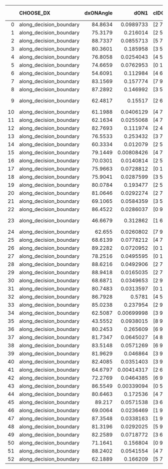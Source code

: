 |    | CHOOSE_DX               |   dxONAngle |       dON1 | cIDON1   |   dON_patch_1 |   nTON |        dON |   dxOFFAngle |       dOFF1 | cIDOFF1   |   dOFF_patch_1 |   nTOFF |        dOFF | SUCCESS   |   nExp |   dual_point_id |   subpoint_time_seconds |   total_execution_time |       logp |     dOFF/dON | Vote dOFF>dON   |
|---:|:------------------------|------------:|-----------:|:---------|--------------:|-------:|-----------:|-------------:|------------:|:----------|---------------:|--------:|------------:|:----------|-------:|----------------:|------------------------:|-----------------------:|-----------:|-------------:|:----------------|
|  0 | along_decision_boundary |     84.8634 | 0.0989733  | [2 7]    |    0.0989733  |      1 | 0.0989733  |      76.9281 | 0.0489124   | [2 7]     |    0.0489124   |       1 | 0.0489124   | False     |      1 |               5 |                1.92283  |                2.41703 |  0         |  0.494198    | False           |
|  1 | along_decision_boundary |     75.3179 | 0.216014   | [2 5]    |    0.216014   |      1 | 0.216014   |      67.883  | 0.143015    | [2 5]     |    0.143015    |       1 | 0.143015    | False     |      2 |               6 |                3.76478  |                6.18877 | -0.5       |  0.662061    | False           |
|  2 | along_decision_boundary |     88.7337 | 0.0855713  | [5 7]    |    0.0855713  |      1 | 0.0855713  |      78.8663 | 0.170604    | [5 7]     |    0.170604    |       1 | 0.170604    | True      |      3 |               8 |                4.31641  |               10.5654  | -1         |  1.9937      | True            |
|  3 | along_decision_boundary |     80.3601 | 0.185958   | [3 5]    |    0.185958   |      1 | 0.185958   |      83.2157 | 0.0108656   | [3 5]     |    0.0108656   |       1 | 0.0108656   | False     |      4 |              13 |                3.27645  |               20.9946  | -0.166667  |  0.0584303   | False           |
|  4 | along_decision_boundary |     76.8058 | 0.0254043  | [4 5]    |    0.0254043  |      1 | 0.0254043  |      86.0596 | 0.115924    | [4 5]     |    0.115924    |       1 | 0.115924    | True      |      5 |              18 |                2.6614   |               29.471   | -0.5       |  4.56316     | True            |
|  5 | along_decision_boundary |     74.6659 | 0.0762953  | [0 1]    |    0.0762953  |      1 | 0.0762953  |      47.3161 | 0.0785421   | [0 1]     |    0.0785421   |       1 | 0.0785421   | True      |      6 |              19 |                2.28706  |               31.765   | -0.1       |  1.02945     | True            |
|  6 | along_decision_boundary |     54.6091 | 0.112984   | [4 6]    |    0.112984   |      1 | 0.112984   |      57.9729 | 0.399372    | [4 6]     |    0.399372    |       1 | 0.399372    | True      |      7 |              26 |                5.15537  |               44.6385  | -0         |  3.53477     | True            |
|  7 | along_decision_boundary |     83.1569 | 0.157774   | [7 9]    |    0.157774   |      1 | 0.157774   |      77.5734 | 0.0484397   | [7 9]     |    0.0484397   |       1 | 0.0484397   | False     |      8 |              28 |                2.85111  |               49.1776  | -0.0714286 |  0.307019    | False           |
|  8 | along_decision_boundary |     87.2892 | 0.146992   | [3 5]    |    0.146992   |      1 | 0.146992   |      61.9246 | 0.0431458   | [3 5]     |    0.0431458   |       1 | 0.0431458   | False     |      9 |              29 |                3.73445  |               52.9171  | -0         |  0.293524    | False           |
|  9 | along_decision_boundary |     62.4817 | 0.15517    | [2 6]    |    0.15517    |      1 | 0.15517    |      63.2809 | 1.48231e-05 | [2 6]     |    1.48231e-05 |       1 | 1.48231e-05 | False     |     10 |              30 |                1.81138  |               54.7353  | -0.0555556 |  9.55281e-05 | False           |
| 10 | along_decision_boundary |     61.1988 | 0.0406129  | [4 7]    |    0.0406129  |      1 | 0.0406129  |      58.3897 | 0.0115131   | [4 7]     |    0.0115131   |       1 | 0.0115131   | False     |     11 |              31 |                1.86943  |               56.6097  | -0.2       |  0.283483    | False           |
| 11 | along_decision_boundary |     62.1634 | 0.0255068  | [4 7]    |    0.0255068  |      1 | 0.0255068  |      59.9513 | 0.0189717   | [4 7]     |    0.0189717   |       1 | 0.0189717   | False     |     12 |              32 |                1.3664   |               57.9862  | -0.409091  |  0.74379     | False           |
| 12 | along_decision_boundary |     82.7693 | 0.111974   | [2 4]    |    0.111974   |      1 | 0.111974   |      77.413  | 0.0348089   | [2 4]     |    0.0348089   |       1 | 0.0348089   | False     |     13 |              34 |                1.82487  |               61.7974  | -0.666667  |  0.310865    | False           |
| 13 | along_decision_boundary |     76.5533 | 0.253432   | [3 7]    |    0.253432   |      1 | 0.253432   |      87.6355 | 0.00862156  | [3 7]     |    0.00862156  |       1 | 0.00862156  | False     |     14 |              37 |                1.31071  |               70.1633  | -0.961538  |  0.0340193   | False           |
| 14 | along_decision_boundary |     60.3334 | 0.012079   | [2 5]    |    0.012079   |      1 | 0.012079   |      79.922  | 0.0413912   | [2 5]     |    0.0413912   |       1 | 0.0413912   | True      |     15 |              39 |                2.28865  |               75.181   | -1.28571   |  3.42671     | True            |
| 15 | along_decision_boundary |     79.1449 | 0.00808426 | [4 7]    |    0.00808426 |      1 | 0.00808426 |      84.5439 | 0.0872126   | [4 7]     |    0.0872126   |       1 | 0.0872126   | True      |     16 |              40 |                1.19992  |               76.3882  | -0.833333  | 10.788       | True            |
| 16 | along_decision_boundary |     70.0301 | 0.0140814  | [2 5]    |    0.0140814  |      1 | 0.0140814  |      61.1307 | 0.099702    | [2 5]     |    0.099702    |       1 | 0.099702    | True      |     17 |              48 |                2.83844  |               85.427   | -0.5       |  7.08038     | True            |
| 17 | along_decision_boundary |     75.9663 | 0.0728812  | [0 1]    |    0.0728812  |      1 | 0.0728812  |      73.2099 | 0.286475    | [0 1]     |    0.286475    |       1 | 0.286475    | True      |     18 |              49 |                3.84795  |               89.28    | -0.264706  |  3.93071     | True            |
| 18 | along_decision_boundary |     75.9041 | 0.0287599  | [3 5]    |    0.0287599  |      1 | 0.0287599  |      73.2973 | 0.163133    | [3 5]     |    0.163133    |       1 | 0.163133    | True      |     19 |              51 |                2.9084   |               92.251   | -0.111111  |  5.67225     | True            |
| 19 | along_decision_boundary |     80.0784 | 0.193477   | [2 5]    |    0.193477   |      1 | 0.193477   |      78.8981 | 0.0870137   | [2 5]     |    0.0870137   |       1 | 0.0870137   | False     |     20 |              52 |                3.03966  |               95.2956  | -0.0263158 |  0.449737    | False           |
| 20 | along_decision_boundary |     81.0646 | 0.0292274  | [2 7]    |    0.0292274  |      1 | 0.0292274  |      79.1769 | 0.368092    | [2 7]     |    0.368092    |       1 | 0.368092    | True      |     21 |              56 |                4.54726  |              105.739   | -0.1       | 12.5941      | True            |
| 21 | along_decision_boundary |     69.1065 | 0.0584359  | [3 5]    |    0.0584359  |      1 | 0.0584359  |      74.9538 | 0.552817    | [3 5]     |    0.552817    |       1 | 0.552817    | True      |     22 |              61 |                3.94366  |              111.193   | -0.0238095 |  9.46023     | True            |
| 22 | along_decision_boundary |     86.4522 | 0.0286037  | [0 9]    |    0.0286037  |      1 | 0.0286037  |      77.6961 | 0.0360705   | [1 9]     |    0.0360705   |       1 | 0.0360705   | True      |     23 |              64 |                1.10954  |              115.245   | -0         |  1.26104     | True            |
| 23 | along_decision_boundary |     46.6679 | 0.312862   | [1 6]    |    0.312862   |      1 | 0.312862   |      54.4574 | 1.24769e-05 | [0 6]     |    1.24769e-05 |       1 | 1.24769e-05 | False     |     24 |              65 |                1.63195  |              116.881   | -0.0217391 |  3.98797e-05 | False           |
| 24 | along_decision_boundary |     62.655  | 0.0260802  | [7 9]    |    0.0260802  |      1 | 0.0260802  |      58.8882 | 0.108923    | [7 9]     |    0.108923    |       1 | 0.108923    | True      |     25 |              71 |                3.49886  |              128.527   | -0         |  4.17647     | True            |
| 25 | along_decision_boundary |     68.6139 | 0.0778212  | [4 7]    |    0.0778212  |      1 | 0.0778212  |      83.7616 | 0.228795    | [4 7]     |    0.228795    |       1 | 0.228795    | True      |     26 |              72 |                3.49758  |              132.033   | -0.02      |  2.94001     | True            |
| 26 | along_decision_boundary |     89.2282 | 0.0720952  | [0 1]    |    0.0720952  |      1 | 0.0720952  |      88.701  | 0.315215    | [0 1]     |    0.315215    |       1 | 0.315215    | True      |     27 |              73 |                4.27968  |              136.319   | -0.0769231 |  4.37221     | True            |
| 27 | along_decision_boundary |     78.2516 | 0.0495595  | [0 1]    |    0.0495595  |      1 | 0.0495595  |      80.4569 | 0.136566    | [0 1]     |    0.136566    |       1 | 0.136566    | True      |     28 |              74 |                2.13798  |              138.468   | -0.166667  |  2.75559     | True            |
| 28 | along_decision_boundary |     88.6216 | 0.0492906  | [2 7]    |    0.0492906  |      1 | 0.0492906  |      86.6961 | 0.25268     | [2 7]     |    0.25268     |       1 | 0.25268     | True      |     29 |              77 |                2.69026  |              148.629   | -0.285714  |  5.12633     | True            |
| 29 | along_decision_boundary |     88.9418 | 0.0165035  | [2 7]    |    0.0165035  |      1 | 0.0165035  |      78.9815 | 0.310671    | [2 7]     |    0.310671    |       1 | 0.310671    | True      |     30 |              79 |                2.26498  |              152.605   | -0.431034  | 18.8245      | True            |
| 30 | along_decision_boundary |     68.6871 | 0.0349653  | [2 9]    |    0.0349653  |      1 | 0.0349653  |      61.1614 | 0.071756    | [2 9]     |    0.071756    |       1 | 0.071756    | True      |     31 |              80 |                1.70611  |              154.323   | -0.6       |  2.05221     | True            |
| 31 | along_decision_boundary |     80.7483 | 0.0313597  | [0 1]    |    0.0313597  |      1 | 0.0313597  |      65.4414 | 0.337265    | [0 1]     |    0.337265    |       1 | 0.337265    | True      |     32 |              83 |                3.45152  |              163.265   | -0.790323  | 10.7547      | True            |
| 32 | along_decision_boundary |     86.7928 | 0.5781     | [4 5]    |    0.5781     |      1 | 0.5781     |      75.6014 | 0.0748622   | [4 5]     |    0.0748622   |       1 | 0.0748622   | False     |     33 |              84 |                3.10825  |              166.381   | -1         |  0.129497    | False           |
| 33 | along_decision_boundary |     85.0238 | 0.237954   | [2 9]    |    0.237954   |      1 | 0.237954   |      79.8246 | 0.0388989   | [2 9]     |    0.0388989   |       1 | 0.0388989   | False     |     34 |              85 |                2.27217  |              168.662   | -0.742424  |  0.163472    | False           |
| 34 | along_decision_boundary |     62.5087 | 0.00699998 | [3 9]    |    0.00699998 |      1 | 0.00699998 |      64.9694 | 0.0234556   | [3 9]     |    0.0234556   |       1 | 0.0234556   | True      |     35 |              86 |                1.37327  |              170.044   | -0.529412  |  3.35081     | True            |
| 35 | along_decision_boundary |     43.5552 | 0.0938015  | [8 9]    |    0.0938015  |      1 | 0.0938015  |      65.3531 | 0.259895    | [8 9]     |    0.259895    |       1 | 0.259895    | True      |     36 |              87 |                2.89147  |              172.944   | -0.7       |  2.77069     | True            |
| 36 | along_decision_boundary |     80.2453 | 0.265609   | [6 9]    |    0.265609   |      1 | 0.265609   |      71.715  | 0.0546302   | [6 9]     |    0.0546302   |       1 | 0.0546302   | False     |     37 |              88 |                2.63928  |              175.591   | -0.888889  |  0.205679    | False           |
| 37 | along_decision_boundary |     81.7347 | 0.0645027  | [4 8]    |    0.0645027  |      1 | 0.0645027  |      86.2007 | 0.0380998   | [4 8]     |    0.0380998   |       1 | 0.0380998   | False     |     38 |              90 |                1.22521  |              180.084   | -0.662162  |  0.590669    | False           |
| 38 | along_decision_boundary |     83.5148 | 0.0571269  | [6 9]    |    0.0571269  |      1 | 0.0571269  |      87.0393 | 0.466506    | [6 9]     |    0.466506    |       1 | 0.466506    | True      |     39 |              98 |                1.60524  |              190.709   | -0.473684  |  8.16613     | True            |
| 39 | along_decision_boundary |     81.9629 | 0.046864   | [3 9]    |    0.046864   |      1 | 0.046864   |      89.0614 | 0.222563    | [3 9]     |    0.222563    |       1 | 0.222563    | True      |     40 |             100 |                4.74459  |              199.507   | -0.628205  |  4.74913     | True            |
| 40 | along_decision_boundary |     82.4085 | 0.0351403  | [3 9]    |    0.0351403  |      1 | 0.0351403  |      88.4268 | 0.028593    | [3 9]     |    0.028593    |       1 | 0.028593    | False     |     41 |             101 |                0.914957 |              200.428   | -0.8       |  0.813681    | False           |
| 41 | along_decision_boundary |     64.6797 | 0.00414317 | [2 6]    |    0.00414317 |      1 | 0.00414317 |      74.33   | 0.00387858  | [2 6]     |    0.00387858  |       1 | 0.00387858  | False     |     42 |             102 |                0.927735 |              201.363   | -0.597561  |  0.936137    | False           |
| 42 | along_decision_boundary |     72.2769 | 0.0464385  | [6 9]    |    0.0464385  |      1 | 0.0464385  |      72.261  | 0.239662    | [6 9]     |    0.239662    |       1 | 0.239662    | True      |     43 |             106 |                2.1143   |              210.129   | -0.428571  |  5.16084     | True            |
| 43 | along_decision_boundary |     86.5549 | 0.00339094 | [0 5]    |    0.00339094 |      1 | 0.00339094 |      83.4224 | 0.0563064   | [1 5]     |    0.0563064   |       1 | 0.0563064   | True      |     44 |             108 |                1.80559  |              217.288   | -0.569767  | 16.605       | True            |
| 44 | along_decision_boundary |     80.6463 | 0.172536   | [4 7]    |    0.172536   |      1 | 0.172536   |      84.6022 | 0.0400227   | [4 7]     |    0.0400227   |       1 | 0.0400227   | False     |     45 |             111 |                2.55969  |              219.927   | -0.727273  |  0.231968    | False           |
| 45 | along_decision_boundary |     89.217  | 0.0571538  | [3 6]    |    0.0571538  |      1 | 0.0571538  |      82.8277 | 0.0610686   | [3 6]     |    0.0610686   |       1 | 0.0610686   | True      |     46 |             112 |                1.2575   |              221.188   | -0.544444  |  1.0685      | True            |
| 46 | along_decision_boundary |     69.0064 | 0.0236469  | [1 9]    |    0.0236469  |      1 | 0.0236469  |      50.7951 | 0.00552771  | [0 9]     |    0.00552771  |       1 | 0.00552771  | False     |     47 |             115 |                1.35648  |              222.659   | -0.695652  |  0.23376     | False           |
| 47 | along_decision_boundary |     87.3548 | 0.0338163  | [1 9]    |    0.0338163  |      1 | 0.0338163  |      70.5562 | 0.0246067   | [0 9]     |    0.0246067   |       1 | 0.0246067   | False     |     48 |             116 |                1.11606  |              223.783   | -0.521277  |  0.727658    | False           |
| 48 | along_decision_boundary |     81.3196 | 0.0292025  | [5 9]    |    0.0292025  |      1 | 0.0292025  |      75.5568 | 0.0776356   | [5 9]     |    0.0776356   |       1 | 0.0776356   | True      |     49 |             118 |                1.24124  |              225.096   | -0.375     |  2.65853     | True            |
| 49 | along_decision_boundary |     82.2589 | 0.0718772  | [3 6]    |    0.0718772  |      1 | 0.0718772  |      70.8121 | 0.00593283  | [3 6]     |    0.00593283  |       1 | 0.00593283  | False     |     50 |             119 |                1.93437  |              227.037   | -0.5       |  0.0825413   | False           |
| 50 | along_decision_boundary |     71.1641 | 0.156804   | [0 9]    |    0.156804   |      1 | 0.156804   |      64.2666 | 7.051e-05   | [1 9]     |    7.051e-05   |       1 | 7.051e-05   | False     |     51 |             121 |                2.04455  |              229.142   | -0.36      |  0.000449669 | False           |
| 51 | along_decision_boundary |     88.2402 | 0.0541554  | [4 7]    |    0.0541554  |      1 | 0.0541554  |      86.0822 | 0.0539079   | [4 7]     |    0.0539079   |       1 | 0.0539079   | False     |     52 |             123 |                1.80157  |              232.905   | -0.245098  |  0.99543     | False           |
| 52 | along_decision_boundary |     62.1889 | 0.166209   | [5 7]    |    0.166209   |      1 | 0.166209   |      66.0255 | 0.202534    | [5 7]     |    0.202534    |       1 | 0.202534    | True      |     53 |             125 |                4.14827  |              238.757   | -0.153846  |  1.21855     | True            |